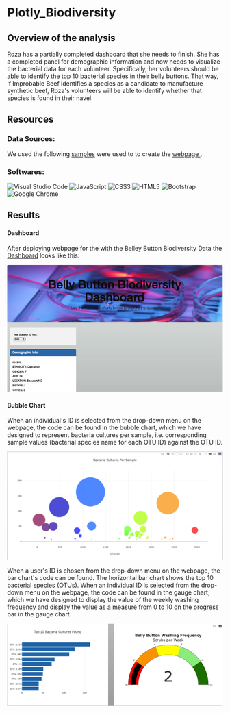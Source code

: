# Plotly_Biodiversity

## Overview of the analysis

Roza has a partially completed dashboard that she needs to finish. She has a completed panel for demographic information and now needs to visualize the bacterial data for each volunteer. Specifically, her volunteers should be able to identify the top 10 bacterial species in their belly buttons. That way, if Improbable Beef identifies a species as a candidate to manufacture synthetic beef, Roza's volunteers will be able to identify whether that species is found in their navel.

## Resources 
### Data Sources: 
We used the following [samples](/samples.json) were used to to create the [webpage ](https://whysocodius.github.io/Plotly/).

### Softwares:
![Visual Studio Code](https://img.shields.io/badge/Visual%20Studio%20Code-0078d7.svg?style=for-the-badge&logo=visual-studio-code&logoColor=white)
![JavaScript](https://img.shields.io/badge/javascript-%23323330.svg?style=for-the-badge&logo=javascript&logoColor=%23F7DF1E)
![CSS3](https://img.shields.io/badge/css3-%231572B6.svg?style=for-the-badge&logo=css3&logoColor=white)
![HTML5](https://img.shields.io/badge/html5-%23E34F26.svg?style=for-the-badge&logo=html5&logoColor=white)
![Bootstrap](https://img.shields.io/badge/bootstrap-%23563D7C.svg?style=for-the-badge&logo=bootstrap&logoColor=white)
![Google Chrome](https://img.shields.io/badge/Google%20Chrome-4285F4?style=for-the-badge&logo=GoogleChrome&logoColor=white)

## Results

#### Dashboard

After deploying webpage for the with the Belley Button Biodiversity Data the [Dashboard](/static/images/dashboard.png) looks like this:

![dashboard.png](/static/images/dashboard.png)

#### Bubble Chart
When an individual's ID is selected from the drop-down menu on the webpage, the code can be found in the bubble chart, which we have designed to represent bacteria cultures per sample, i.e. corresponding sample values (bacterial species name for each OTU ID) against the OTU ID.

![bubble_chart.png](/static/images/bubble_chart.png)

When a user's ID is chosen from the drop-down menu on the webpage, the bar chart's code can be found. The horizontal bar chart shows the top 10 bacterial species (OTUs). 
When an individual ID is selected from the drop-down menu on the webpage, the code can be found in the gauge chart, which we have designed to display the value of the weekly washing frequency and display the value as a measure from 0 to 10 on the progress bar in the gauge chart.

![bar_and_gauge.png](/static/images/bar_and_gauge.png)

